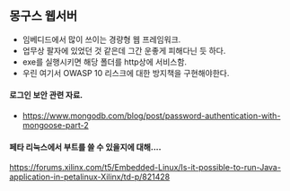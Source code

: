 ## 몽구스 웹서버
+ 임베디드에서 많이 쓰이는 경량형 웹 프레임워크.
+ 업무상 팔자에 있었던 것 같은데 그간 운좋게 피해다닌 듯 하다.
+ exe를 실행시키면 해당 폴더를 http상에 서비스함.
+ 우린 여기서 OWASP 10 리스크에 대한 방지책을 구현해야한다.
#### 로그인 보안 관련 자료.
+ https://www.mongodb.com/blog/post/password-authentication-with-mongoose-part-2


#### 페타 리눅스에서 부트를 쓸 수 있을지에 대해....
https://forums.xilinx.com/t5/Embedded-Linux/Is-it-possible-to-run-Java-application-in-petalinux-Xilinx/td-p/821428



